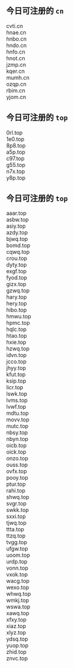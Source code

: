 
## 今日可注册的 `cn`
>
cvti.cn   
hnae.cn   
hnbo.cn   
hndo.cn   
hnfo.cn   
hnot.cn   
jzmp.cn   
kqer.cn   
mumh.cn   
ozqp.cn   
rbim.cn   
yjom.cn   


## 今日可注册的 `top`
>
0rl.top   
1e0.top   
8p8.top   
a5p.top   
c97.top   
g55.top   
n7x.top   
y8p.top   


## 今日可注册的 `top`
>
aaar.top   
asbw.top   
asiy.top   
azdy.top   
bjwq.top   
bomd.top   
cqwq.top   
crou.top   
dyty.top   
exgf.top   
fyod.top   
gizx.top   
gzwq.top   
hary.top   
hery.top   
hibo.top   
hmwu.top   
hpmc.top   
hqlc.top   
htao.top   
hxie.top   
hzwq.top   
idvn.top   
jcco.top   
jhyy.top   
kfut.top   
ksip.top   
licr.top   
lswk.top   
lvms.top   
lvwf.top   
mdtu.top   
movv.top   
mutc.top   
nbsy.top   
nbyn.top   
oicb.top   
oick.top   
onzo.top   
ouss.top   
ovfx.top   
pooy.top   
ptur.top   
rahi.top   
shwq.top   
svgr.top   
swkk.top   
sxxi.top   
tjwq.top   
ttta.top   
ttzq.top   
tvgg.top   
ufgw.top   
uoom.top   
urdp.top   
vonn.top   
vxok.top   
wacg.top   
wexo.top   
whwq.top   
wmkj.top   
wswa.top   
xawq.top   
xfxy.top   
xiaz.top   
xlyz.top   
ydsq.top   
yuop.top   
zhid.top   
znvc.top   

